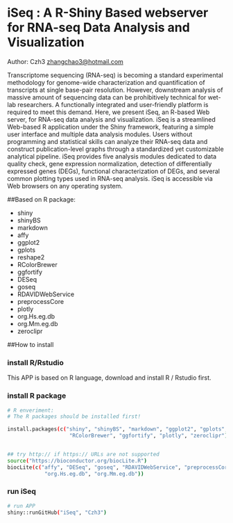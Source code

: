 # iSeq : A R-Shiny Based webserver for RNA-seq Data Analysis and Visualization

Author: Czh3 <zhangchao3@hotmail.com>

Transcriptome sequencing (RNA-seq) is becoming a standard experimental methodology for genome-wide characterization and quantification of transcripts at single base-pair resolution. However, downstream analysis of massive amount of sequencing data can be prohibitively technical for wet-lab researchers. A functionally integrated and user-friendly platform is required to meet this demand. Here, we present iSeq, an R-based Web server, for RNA-seq data analysis and visualization. iSeq is a streamlined Web-based R application under the Shiny framework, featuring a simple user interface and multiple data analysis modules. Users without programming and statistical skills can analyze their RNA-seq data and construct publication-level graphs through a standardized yet customizable analytical pipeline. iSeq provides five analysis modules dedicated to data quality check, gene expression normalization, detection of differentially expressed genes (DEGs), functional characterization of DEGs, and several common plotting types used in RNA-seq analysis. iSeq is accessible via Web browsers on any operating system.

##Based on R package:
* shiny
* shinyBS
* markdown
* affy
* ggplot2
* gplots
* reshape2
* RColorBrewer
* ggfortify
* DESeq
* goseq
* RDAVIDWebService
* preprocessCore
* plotly
* org.Hs.eg.db
* org.Mm.eg.db
* zeroclipr

##How to install

### install R/Rstudio
This APP is based on R language, download and install R / Rstudio first.
 
### install R package
```bash
# R enveriment:
# The R packages should be installed first!

install.packages(c("shiny", "shinyBS", "markdown", "ggplot2", "gplots", "reshape2",
					"RColorBrewer", "ggfortify", "plotly", "zeroclipr"))


## try http:// if https:// URLs are not supported
source("https://bioconductor.org/biocLite.R")
biocLite(c("affy", "DESeq", "goseq", "RDAVIDWebService", "preprocessCore",
			"org.Hs.eg.db", "org.Mm.eg.db"))

```
### run iSeq
```bash
# run APP 
shiny::runGitHub("iSeq", "Czh3")
```

